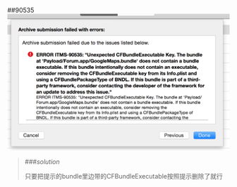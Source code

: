 ##90535
![image](images/app_store_1.png)

>###*solution*
>
>只要把提示的bundle里边带的CFBundleExecutable按照提示删除了就行
